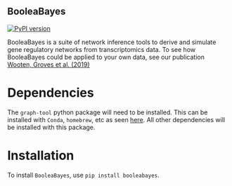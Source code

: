 BooleaBayes
-------------------------------------------------------

[![PyPI version](https://badge.fury.io/py/booleabayes.svg)](https://badge.fury.io/py/booleabayes)

BooleaBayes is a suite of network inference tools to derive and simulate gene regulatory networks from transcriptomics data. To see how BooleaBayes could be applied to your own data, see our publication [Wooten, Groves et al. (2019)](https://journals.plos.org/ploscompbiol/article?id=10.1371/journal.pcbi.1007343)

# Dependencies
The `graph-tool` python package will need to be installed. This can be installed with `Conda`, `homebrew`, etc as seen [here](https://git.skewed.de/count0/graph-tool/-/wikis/installation-instructions). All other dependencies will be installed with this package.

# Installation
To install `BooleaBayes`, use `pip install booleabayes`.